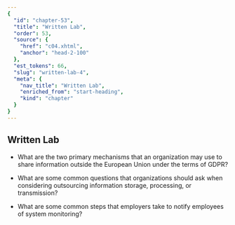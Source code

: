 ```yaml
---
{
  "id": "chapter-53",
  "title": "Written Lab",
  "order": 53,
  "source": {
    "href": "c04.xhtml",
    "anchor": "head-2-100"
  },
  "est_tokens": 66,
  "slug": "written-lab-4",
  "meta": {
    "nav_title": "Written Lab",
    "enriched_from": "start-heading",
    "kind": "chapter"
  }
}
---
```

## Written Lab

- What are the two primary mechanisms that an organization may use to share information outside the European Union under the terms of GDPR?

- What are some common questions that organizations should ask when considering outsourcing information storage, processing, or transmission?

- What are some common steps that employers take to notify employees of system monitoring?
